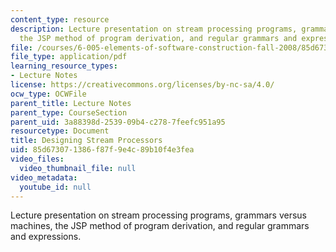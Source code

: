 ```yaml
---
content_type: resource
description: Lecture presentation on stream processing programs, grammars versus machines,
  the JSP method of program derivation, and regular grammars and expressions.
file: /courses/6-005-elements-of-software-construction-fall-2008/85d673071386f87f9e4c89b10f4e3fea_MIT6_005f08_lec07.pdf
file_type: application/pdf
learning_resource_types:
- Lecture Notes
license: https://creativecommons.org/licenses/by-nc-sa/4.0/
ocw_type: OCWFile
parent_title: Lecture Notes
parent_type: CourseSection
parent_uid: 3a88398d-2539-09b4-c278-7feefc951a95
resourcetype: Document
title: Designing Stream Processors
uid: 85d67307-1386-f87f-9e4c-89b10f4e3fea
video_files:
  video_thumbnail_file: null
video_metadata:
  youtube_id: null
---
```

Lecture presentation on stream processing programs, grammars versus machines, the JSP method of program derivation, and regular grammars and expressions.